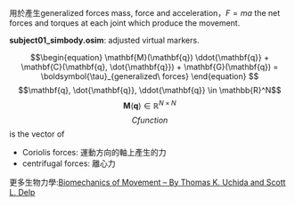 用於產生generalized forces
mass, force and acceleration，$F = ma$
the net forces and torques at each joint which produce the movement.

**subject01_simbody.osim**: adjusted virtual markers.

$$\begin{equation}
    \mathbf{M}(\mathbf{q}) \ddot{\mathbf{q}} + \mathbf{C}(\mathbf{q}, \dot{\mathbf{q}}) + \mathbf{G}(\mathbf{q}) = \boldsymbol{\tau}_{generalized\ forces}
\end{equation}
$$
$$\mathbf{q}, \dot{\mathbf{q}}, \ddot{\mathbf{q}} \in \mathbb{R}^N$$
$$\mathbf{M}(\mathbf{q}) \in \mathbb{R}^{N \times N}$$
$$C function$$is the vector of 
- Coriolis forces: 運動方向的軸上產生的力
- centrifugal forces: 離心力

更多生物力學:[Biomechanics of Movement – By Thomas K. Uchida and Scott L. Delp](https://biomech.stanford.edu/)

